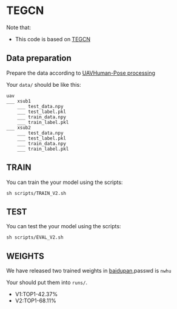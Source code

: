 # TEGCN
Note that:
- This code is based on [TEGCN](https://github.com/xieyulai/TE-GCN)

## Data preparation
Prepare the data according to [UAVHuman-Pose processing](https://github.com/xieyulai/UAVHuman_For_TE-GCN)

Your `data/` should be like this:
```
uav
___ xsub1
    ___ test_data.npy
    ___ test_label.pkl
    ___ train_data.npy
    ___ train_label.pkl
___ xsub2
    ___ test_data.npy
    ___ test_label.pkl
    ___ train_data.npy
    ___ train_label.pkl

```

## TRAIN
You can train the your model using the scripts:
```
sh scripts/TRAIN_V2.sh
```

## TEST
You can test the your model using the scripts:
```
sh scripts/EVAL_V2.sh
```

## WEIGHTS
We have released two trained weights in [baidupan](https://pan.baidu.com/s/1kourPFzEChrjc8kPO0y6rw),passwd is `nwhu`

Your should put them into `runs/`.

- V1:TOP1-42.37%
- V2:TOP1-68.11%
